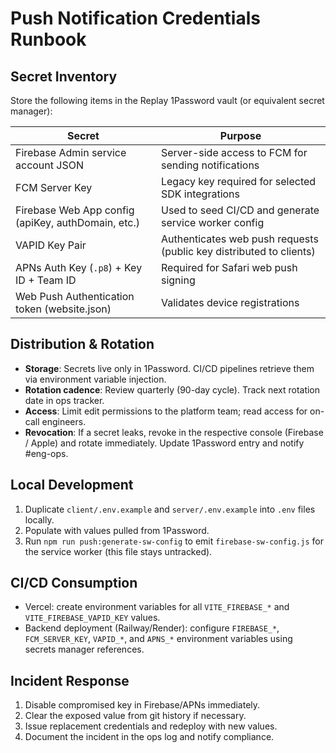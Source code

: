 # Push Notification Credentials Runbook

## Secret Inventory
Store the following items in the Replay 1Password vault (or equivalent secret manager):

| Secret | Purpose |
| --- | --- |
| Firebase Admin service account JSON | Server-side access to FCM for sending notifications |
| FCM Server Key | Legacy key required for selected SDK integrations |
| Firebase Web App config (apiKey, authDomain, etc.) | Used to seed CI/CD and generate service worker config |
| VAPID Key Pair | Authenticates web push requests (public key distributed to clients) |
| APNs Auth Key (`.p8`) + Key ID + Team ID | Required for Safari web push signing |
| Web Push Authentication token (website.json) | Validates device registrations |

## Distribution & Rotation
- **Storage**: Secrets live only in 1Password. CI/CD pipelines retrieve them via environment variable injection.
- **Rotation cadence**: Review quarterly (90-day cycle). Track next rotation date in ops tracker.
- **Access**: Limit edit permissions to the platform team; read access for on-call engineers.
- **Revocation**: If a secret leaks, revoke in the respective console (Firebase / Apple) and rotate immediately. Update 1Password entry and notify #eng-ops.

## Local Development
1. Duplicate `client/.env.example` and `server/.env.example` into `.env` files locally.
2. Populate with values pulled from 1Password.
3. Run `npm run push:generate-sw-config` to emit `firebase-sw-config.js` for the service worker (this file stays untracked).

## CI/CD Consumption
- Vercel: create environment variables for all `VITE_FIREBASE_*` and `VITE_FIREBASE_VAPID_KEY` values.
- Backend deployment (Railway/Render): configure `FIREBASE_*`, `FCM_SERVER_KEY`, `VAPID_*`, and `APNS_*` environment variables using secrets manager references.

## Incident Response
1. Disable compromised key in Firebase/APNs immediately.
2. Clear the exposed value from git history if necessary.
3. Issue replacement credentials and redeploy with new values.
4. Document the incident in the ops log and notify compliance.

